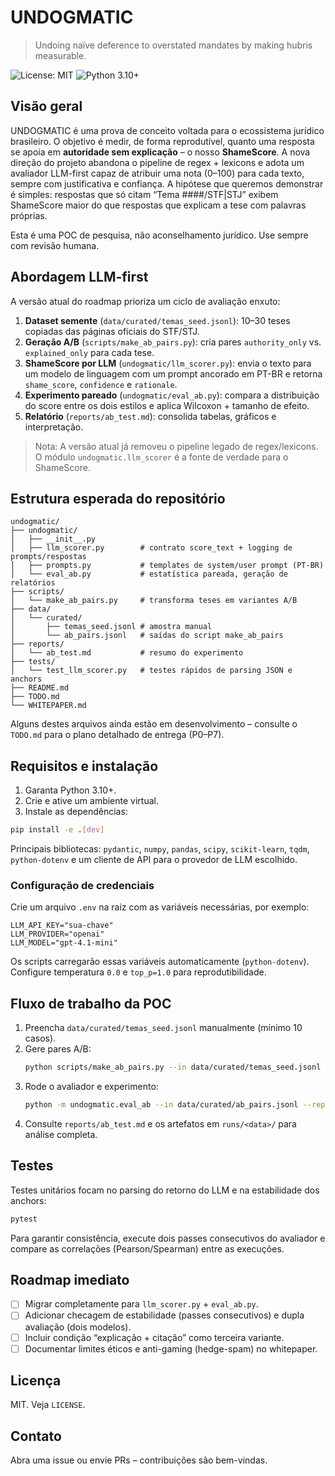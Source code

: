 # UNDOGMATIC

> Undoing naïve deference to overstated mandates by making hubris measurable.

![License: MIT](https://img.shields.io/badge/License-MIT-yellow.svg)
![Python 3.10+](https://img.shields.io/badge/python-3.10%2B-blue.svg)

## Visão geral

UNDOGMATIC é uma prova de conceito voltada para o ecossistema jurídico brasileiro. O objetivo é
medir, de forma reprodutível, quanto uma resposta se apoia em **autoridade sem explicação** – o
nosso **ShameScore**. A nova direção do projeto abandona o pipeline de regex + lexicons e adota um
avaliador LLM-first capaz de atribuir uma nota (0–100) para cada texto, sempre com justificativa e
confiança. A hipótese que queremos demonstrar é simples: respostas que só citam “Tema ####/STF|STJ”
exibem ShameScore maior do que respostas que explicam a tese com palavras próprias.

Esta é uma POC de pesquisa, não aconselhamento jurídico. Use sempre com revisão humana.

## Abordagem LLM-first

A versão atual do roadmap prioriza um ciclo de avaliação enxuto:

1. **Dataset semente** (`data/curated/temas_seed.jsonl`): 10–30 teses copiadas das páginas oficiais
do STF/STJ.
2. **Geração A/B** (`scripts/make_ab_pairs.py`): cria pares `authority_only` vs. `explained_only`
para cada tese.
3. **ShameScore por LLM** (`undogmatic/llm_scorer.py`): envia o texto para um modelo de linguagem
com um prompt ancorado em PT-BR e retorna `shame_score`, `confidence` e `rationale`.
4. **Experimento pareado** (`undogmatic/eval_ab.py`): compara a distribuição do score entre os dois
estilos e aplica Wilcoxon + tamanho de efeito.
5. **Relatório** (`reports/ab_test.md`): consolida tabelas, gráficos e interpretação.

> Nota: A versão atual já removeu o pipeline legado de regex/lexicons. O módulo
> `undogmatic.llm_scorer` é a fonte de verdade para o ShameScore.

## Estrutura esperada do repositório

```
undogmatic/
├── undogmatic/
│   ├── __init__.py
│   ├── llm_scorer.py        # contrato score_text + logging de prompts/respostas
│   ├── prompts.py           # templates de system/user prompt (PT-BR)
│   └── eval_ab.py           # estatística pareada, geração de relatórios
├── scripts/
│   └── make_ab_pairs.py     # transforma teses em variantes A/B
├── data/
│   └── curated/
│       ├── temas_seed.jsonl # amostra manual
│       └── ab_pairs.jsonl   # saídas do script make_ab_pairs
├── reports/
│   └── ab_test.md           # resumo do experimento
├── tests/
│   └── test_llm_scorer.py   # testes rápidos de parsing JSON e anchors
├── README.md
├── TODO.md
└── WHITEPAPER.md
```

Alguns destes arquivos ainda estão em desenvolvimento – consulte o `TODO.md` para o plano detalhado
de entrega (P0–P7).

## Requisitos e instalação

1. Garanta Python 3.10+.
2. Crie e ative um ambiente virtual.
3. Instale as dependências:

```bash
pip install -e .[dev]
```

Principais bibliotecas: `pydantic`, `numpy`, `pandas`, `scipy`, `scikit-learn`, `tqdm`, `python-dotenv`
e um cliente de API para o provedor de LLM escolhido.

### Configuração de credenciais

Crie um arquivo `.env` na raiz com as variáveis necessárias, por exemplo:

```
LLM_API_KEY="sua-chave"
LLM_PROVIDER="openai"
LLM_MODEL="gpt-4.1-mini"
```

Os scripts carregarão essas variáveis automaticamente (`python-dotenv`). Configure temperatura `0.0`
e `top_p=1.0` para reprodutibilidade.

## Fluxo de trabalho da POC

1. Preencha `data/curated/temas_seed.jsonl` manualmente (mínimo 10 casos).
2. Gere pares A/B:
   ```bash
   python scripts/make_ab_pairs.py --in data/curated/temas_seed.jsonl --out data/curated/ab_pairs.jsonl
   ```
3. Rode o avaliador e experimento:
   ```bash
   python -m undogmatic.eval_ab --in data/curated/ab_pairs.jsonl --report reports/ab_test.md
   ```
4. Consulte `reports/ab_test.md` e os artefatos em `runs/<data>/` para análise completa.

## Testes

Testes unitários focam no parsing do retorno do LLM e na estabilidade dos anchors:

```bash
pytest
```

Para garantir consistência, execute dois passes consecutivos do avaliador e compare as correlações
(Pearson/Spearman) entre as execuções.

## Roadmap imediato

- [ ] Migrar completamente para `llm_scorer.py` + `eval_ab.py`.
- [ ] Adicionar checagem de estabilidade (passes consecutivos) e dupla avaliação (dois modelos).
- [ ] Incluir condição “explicação + citação” como terceira variante.
- [ ] Documentar limites éticos e anti-gaming (hedge-spam) no whitepaper.

## Licença

MIT. Veja `LICENSE`.

## Contato

Abra uma issue ou envie PRs – contribuições são bem-vindas.

